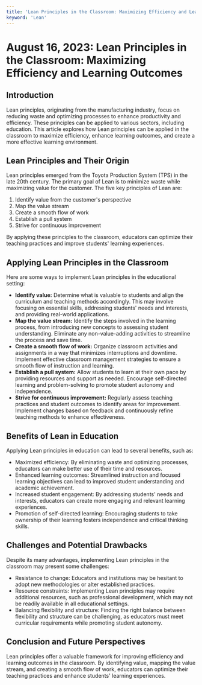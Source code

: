 ```yaml
---
title: 'Lean Principles in the Classroom: Maximizing Efficiency and Learning Outcomes'
keyword: 'Lean'
---
```


# August 16, 2023: Lean Principles in the Classroom: Maximizing Efficiency and Learning Outcomes

## Introduction

Lean principles, originating from the manufacturing industry, focus on reducing waste and optimizing processes to enhance productivity and efficiency. These principles can be applied to various sectors, including education. This article explores how Lean principles can be applied in the classroom to maximize efficiency, enhance learning outcomes, and create a more effective learning environment.

## Lean Principles and Their Origin

Lean principles emerged from the Toyota Production System (TPS) in the late 20th century. The primary goal of Lean is to minimize waste while maximizing value for the customer. The five key principles of Lean are:

1. Identify value from the customer's perspective
2. Map the value stream
3. Create a smooth flow of work
4. Establish a pull system
5. Strive for continuous improvement

By applying these principles to the classroom, educators can optimize their teaching practices and improve students' learning experiences.

## Applying Lean Principles in the Classroom

Here are some ways to implement Lean principles in the educational setting:

- **Identify value:** Determine what is valuable to students and align the curriculum and teaching methods accordingly. This may involve focusing on essential skills, addressing students' needs and interests, and providing real-world applications.
- **Map the value stream:** Identify the steps involved in the learning process, from introducing new concepts to assessing student understanding. Eliminate any non-value-adding activities to streamline the process and save time.
- **Create a smooth flow of work:** Organize classroom activities and assignments in a way that minimizes interruptions and downtime. Implement effective classroom management strategies to ensure a smooth flow of instruction and learning.
- **Establish a pull system:** Allow students to learn at their own pace by providing resources and support as needed. Encourage self-directed learning and problem-solving to promote student autonomy and independence.
- **Strive for continuous improvement:** Regularly assess teaching practices and student outcomes to identify areas for improvement. Implement changes based on feedback and continuously refine teaching methods to enhance effectiveness.

## Benefits of Lean in Education

Applying Lean principles in education can lead to several benefits, such as:

- Maximized efficiency: By eliminating waste and optimizing processes, educators can make better use of their time and resources.
- Enhanced learning outcomes: Streamlined instruction and focused learning objectives can lead to improved student understanding and academic achievement.
- Increased student engagement: By addressing students' needs and interests, educators can create more engaging and relevant learning experiences.
- Promotion of self-directed learning: Encouraging students to take ownership of their learning fosters independence and critical thinking skills.

## Challenges and Potential Drawbacks

Despite its many advantages, implementing Lean principles in the classroom may present some challenges:

- Resistance to change: Educators and institutions may be hesitant to adopt new methodologies or alter established practices.
- Resource constraints: Implementing Lean principles may require additional resources, such as professional development, which may not be readily available in all educational settings.
- Balancing flexibility and structure: Finding the right balance between flexibility and structure can be challenging, as educators must meet curricular requirements while promoting student autonomy.

## Conclusion and Future Perspectives

Lean principles offer a valuable framework for improving efficiency and learning outcomes in the classroom. By identifying value, mapping the value stream, and creating a smooth flow of work, educators can optimize their teaching practices and enhance students' learning experiences.
